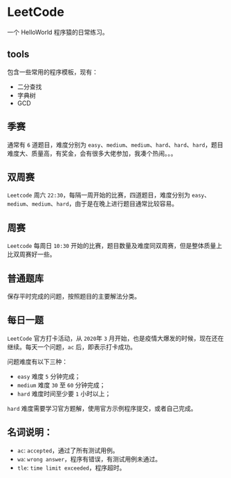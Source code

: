 # LeetCode

一个 HelloWorld 程序猿的日常练习。

## tools

包含一些常用的程序模板，现有：

- 二分查找
- 字典树
- GCD

## 季赛

通常有 `6` 道题目，难度分别为 `easy`、`medium`、`medium`、`hard`、`hard`、`hard`，题目难度大、质量高，有奖金，会有很多大佬参加，我凑个热闹。。。

## 双周赛

`Leetcode` 周六 `22:30`，每隔一周开始的比赛，四道题目，难度分别为 `easy`、`medium`、`medium`、`hard`，由于是在晚上进行题目通常比较容易。

## 周赛

`Leetcode` 每周日 `10:30` 开始的比赛，题目数量及难度同双周赛，但是整体质量上比双周赛好一些。

## 普通题库

保存平时完成的问题，按照题目的主要解法分类。

## 每日一题

`LeetCode` 官方打卡活动，从 `2020`年 `3` 月开始，也是疫情大爆发的时候，现在还在继续。每天一个问题，`ac` 后，即表示打卡成功。

问题难度有以下三种：

- `easy` 难度 `5` 分钟完成；
- `medium` 难度 `30` 至 `60` 分钟完成；
- `hard` 难度时间至少要 `1` 小时以上；

`hard` 难度需要学习官方题解，使用官方示例程序提交，或者自己完成。

## 名词说明：

- `ac`: `accepted`，通过了所有测试用例。
- `wa`: `wrong answer`，程序有错误，有测试用例未通过。
- `tle`: `time limit exceeded`，程序超时。
